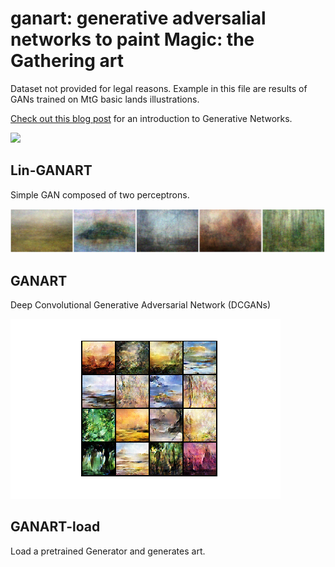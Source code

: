 #  ganart: generative adversalial networks to paint Magic: the Gathering art

Dataset not provided for legal reasons. Example in this file are results of GANs trained on MtG basic lands illustrations.

[Check out this blog post](https://medium.com/ai-society/gans-from-scratch-1-a-deep-introduction-with-code-in-pytorch-and-tensorflow-cb03cdcdba0f) for an introduction to Generative Networks. 


<img src=".images/conv.gifv" width="432">

## Lin-GANART
Simple GAN composed of two perceptrons.

<img src=".images/five-linear.png" width="1300">

## GANART
Deep Convolutional Generative Adversarial Network (DCGANs)

<img src=".images/16.png" width="432">


## GANART-load
Load a pretrained Generator and generates art.